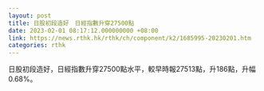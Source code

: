 ```yaml
---
layout: post
title: 日股初段造好　日經指數升穿27500點
date: 2023-02-01 08:17:12.000000000 +08:00
link: https://news.rthk.hk/rthk/ch/component/k2/1685995-20230201.htm
categories: rthk
---
```


日股初段造好，日經指數升穿27500點水平，較早時報27513點，升186點，升幅0.68%。
